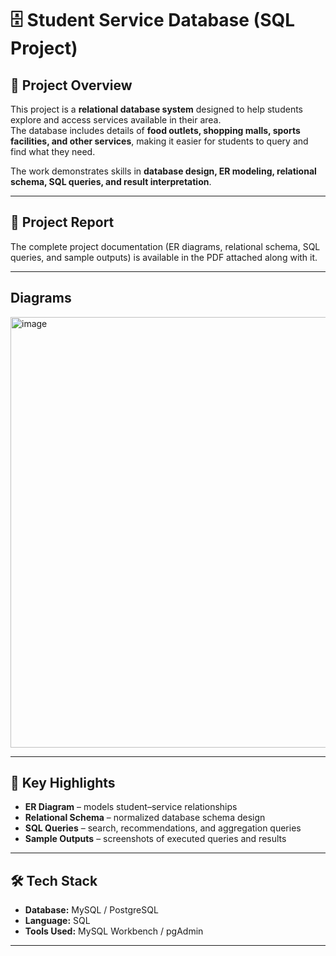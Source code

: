 # 🗄️ Student Service Database (SQL Project)

## 📌 Project Overview  
This project is a **relational database system** designed to help students explore and access services available in their area.  
The database includes details of **food outlets, shopping malls, sports facilities, and other services**, making it easier for students to query and find what they need.  

The work demonstrates skills in **database design, ER modeling, relational schema, SQL queries, and result interpretation**.  

------------------------------------------------------------------------------------------------------------------------------------------------

## 📑 Project Report  
The complete project documentation (ER diagrams, relational schema, SQL queries, and sample outputs) is available in the PDF attached along with it.  

------------------------------------------------------------------------------------------------------------------------------------------------

## Diagrams

<img width="975" height="689" alt="image" src="https://github.com/user-attachments/assets/25ce5a84-014c-446d-b8aa-5afd8da8eedd" />



-------------------------------------------------------------------------------------------------------------------------------------------------

## 🎯 Key Highlights  
- **ER Diagram** – models student–service relationships  
- **Relational Schema** – normalized database schema design  
- **SQL Queries** – search, recommendations, and aggregation queries  
- **Sample Outputs** – screenshots of executed queries and results  

-------------------------------------------------------------------------------------------------------------------------------------------------

## 🛠️ Tech Stack  
- **Database:** MySQL / PostgreSQL  
- **Language:** SQL  
- **Tools Used:** MySQL Workbench / pgAdmin  

-------------------------------------------------------------------------------------------------------------------------------------------------


